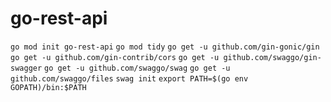 # go-rest-api

`go mod init go-rest-api`
`go mod tidy`
`go get -u github.com/gin-gonic/gin`
`go get -u github.com/gin-contrib/cors`
`go get -u github.com/swaggo/gin-swagger`
`go get -u github.com/swaggo/swag`
`go get -u github.com/swaggo/files`
`swag init`
`export PATH=$(go env GOPATH)/bin:$PATH`
